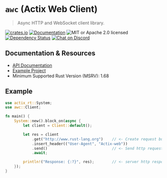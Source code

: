 # `awc` (Actix Web Client)

> Async HTTP and WebSocket client library.

<!-- prettier-ignore-start -->

[![crates.io](https://img.shields.io/crates/v/awc?label=latest)](https://crates.io/crates/awc)
[![Documentation](https://docs.rs/awc/badge.svg?version=3.4.0)](https://docs.rs/awc/3.4.0)
![MIT or Apache 2.0 licensed](https://img.shields.io/crates/l/awc)
[![Dependency Status](https://deps.rs/crate/awc/3.4.0/status.svg)](https://deps.rs/crate/awc/3.4.0)
[![Chat on Discord](https://img.shields.io/discord/771444961383153695?label=chat&logo=discord)](https://discord.gg/NWpN5mmg3x)

<!-- prettier-ignore-end -->

## Documentation & Resources

- [API Documentation](https://docs.rs/awc)
- [Example Project](https://github.com/actix/examples/tree/master/https-tls/awc-https)
- Minimum Supported Rust Version (MSRV): 1.68

## Example

```rust
use actix_rt::System;
use awc::Client;

fn main() {
    System::new().block_on(async {
        let client = Client::default();

        let res = client
            .get("http://www.rust-lang.org")    // <- Create request builder
            .insert_header(("User-Agent", "Actix-web"))
            .send()                             // <- Send http request
            .await;

        println!("Response: {:?}", res);        // <- server http response
    });
}
```
